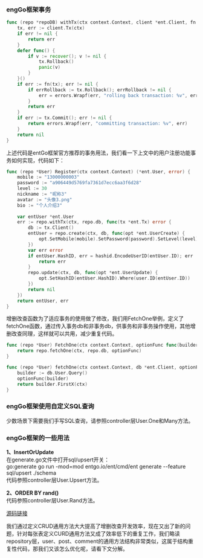 ### engGo框架事务
```go
func (repo *repoDB) withTx(ctx context.Context, client *ent.Client, fn func(tx *ent.Tx) error) error {
	tx, err := client.Tx(ctx)
	if err != nil {
		return err
	}
	defer func() {
		if v := recover(); v != nil {
			tx.Rollback()
			panic(v)
		}
	}()
	if err := fn(tx); err != nil {
		if errRollback := tx.Rollback(); errRollback != nil {
			err = errors.Wrapf(err, "rolling back transaction: %v", errRollback)
		}
		return err
	}
	if err := tx.Commit(); err != nil {
		return errors.Wrapf(err, "committing transaction: %v", err)
	}
	return nil
}
```
上述代码是entGo框架官方推荐的事务用法，我们看一下上文中的用户注册功能事务如何实现，代码如下：
```go
func (repo *User) Register(ctx context.Context) (*ent.User, error) {
    mobile := "13000000003"
    password := "a906449d5769fa7361d7ecc6aa3f6d28"
    level := 30
    nickname := "昵称3"
    avatar := "头像3.png"
    bio := "个人介绍3"
    
    var entUser *ent.User
    err := repo.withTx(ctx, repo.db, func(tx *ent.Tx) error {
        db := tx.Client()
        entUser = repo.create(ctx, db, func(opt *ent.UserCreate) {
            opt.SetMobile(mobile).SetPassword(password).SetLevel(level).SetNickname(nickname).SetAvatar(avatar).SetBio(bio)
        })
        var err error
        if entUser.HashID, err = hashid.EncodeUserID(entUser.ID); err != nil {
            return err
        }
        repo.update(ctx, db, func(opt *ent.UserUpdate) {
            opt.SetHashID(entUser.HashID).Where(user.ID(entUser.ID))
        })
        return nil
    })
    return entUser, err
}
```
增删改查函数为了适应事务的使用做了修改，我们用FetchOne举例，定义了fetchOne函数，通过传入事务db和非事务db，供事务和非事务操作使用，其他增删改查同理，这样就可以共用，减少重复代码。
```go
func (repo *User) FetchOne(ctx context.Context, optionFunc func(builder *ent.UserQuery)) *ent.User {
	return repo.fetchOne(ctx, repo.db, optionFunc)
}

func (repo *User) fetchOne(ctx context.Context, db *ent.Client, optionFunc func(builder *ent.UserQuery)) *ent.User {
	builder := db.User.Query()
	optionFunc(builder)
	return builder.FirstX(ctx)
}
```

### engGo框架使用自定义SQL查询
少数场景下需要我们手写SQL查询，请参照controller层User.One和Many方法。

### engGo框架的一些用法
**1、InsertOrUpdate**<br>
在generate.go文件中打开sql/upsert开关：<br> 
go:generate go run -mod=mod entgo.io/ent/cmd/ent generate --feature sql/upsert ./schema<br>
代码参照controller层User.Upsert方法。

**2、ORDER BY rand()**<br>
代码参照controller层User.Rand方法。

[源码链接](../chapter-orm-crud-2)

我们通过定义CRUD通用方法大大提高了增删改查开发效率，现在又出了新的问题，针对每张表定义CURD通用方法又成了效率低下的重复工作，我们略读repository层，user、post、comment的通用方法结构非常类似，这属于结构重复性代码，那我们又该怎么优化呢，请看下文分解。


